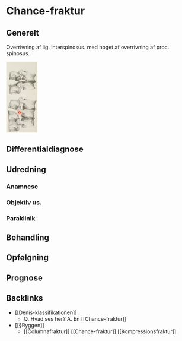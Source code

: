 # Chance-fraktur
## Generelt
Overrivning af lig. interspinosus. med noget af overrivning af proc. spinosus.

![](BearImages/F0239C03-C7F3-4CF1-8F2A-8990E3FCA31C-20440-0000311D829E3101/71BB949A-F0A2-4372-A57A-54BAFE6B43FE.png)


## Differentialdiagnose


## Udredning
### Anamnese

### Objektiv us.

### Paraklinik

## Behandling


## Opfølgning


## Prognose
 

## Backlinks
* [[Denis-klassifikationen]]
	* Q. Hvad ses her?
A. En [[Chance-fraktur]]
* [[§Ryggen]]
	* [[Columnafraktur]]
	[[Chance-fraktur]]
	[[Kompressionsfraktur]]

<!-- #anki/tag/med/Orto #anki/deck/Medicine -->

<!-- {BearID:AB877B20-FAD6-438E-939A-048C2B779630-20440-000031193F7C0C35} -->
